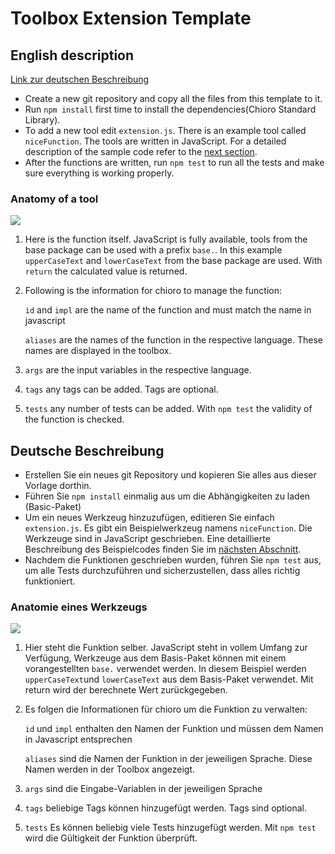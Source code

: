 # Toolbox Extension Template


## English description
[Link zur deutschen Beschreibung](#deutsche-beschreibung)

- Create a new git repository and copy all the files from this template to it.
- Run `npm install` first time to install the dependencies(Chioro Standard Library).
- To add a new tool edit ``extension.js``.
  There is an example tool called ``niceFunction``. The tools are written in JavaScript. For a detailed description of the sample code refer to the [next section](#anatomy-of-a-tool).
- After the functions are written, run `npm test` to run all the tests and make sure everything is working properly.

### Anatomy of a tool


![](https://chioro.ams3.digitaloceanspaces.com/images_toolbox/function_overview_03.png)

1. Here is the function itself. JavaScript is fully available, tools from the base package can be used with a prefix ``base.``. In this example ``upperCaseText`` and ``lowerCaseText`` from the base package are used.
   With ``return`` the calculated value is returned.
2. Following is the information for chioro to manage the function:

   ``id`` and ``impl`` are the name of the function and must match the name in javascript

   ``aliases`` are the names of the function in the respective language. These names are displayed in the toolbox.

3. ``args`` are the input variables in the respective language.

4. ``tags`` any tags can be added. Tags are optional.
5. ``tests`` any number of tests can be added. With ``npm test`` the validity of the function is checked.




## Deutsche Beschreibung

- Erstellen Sie ein neues git Repository und kopieren Sie alles aus dieser Vorlage dorthin.
- Führen Sie `npm install` einmalig aus um die Abhängigkeiten zu laden (Basic-Paket)
- Um ein neues Werkzeug hinzuzufügen, editieren Sie einfach ``extension.js``.
  Es gibt ein Beispielwerkzeug namens ``niceFunction``. Die Werkzeuge sind in JavaScript geschrieben. Eine detaillierte Beschreibung des Beispielcodes finden Sie im [nächsten Abschnitt](#anatomie-eines-werkzeugs).
- Nachdem die Funktionen geschrieben wurden, führen Sie `npm test` aus, um alle Tests durchzuführen und sicherzustellen, dass alles richtig funktioniert.


### Anatomie eines Werkzeugs

![](https://chioro.ams3.digitaloceanspaces.com/images_toolbox/function_overview_03.png)

1. Hier steht die Funktion selber. JavaScript steht in vollem Umfang zur Verfügung, Werkzeuge aus dem Basis-Paket können mit einem vorangestellten ``base.`` verwendet werden. In diesem Beispiel werden ``upperCaseText``und ``lowerCaseText`` aus dem Basis-Paket verwendet.
   Mit return wird der berechnete Wert zurückgegeben.
2. Es folgen die Informationen für chioro um die Funktion zu verwalten:

   ``id`` und ``impl`` enthalten den Namen der Funktion und müssen dem Namen in Javascript entsprechen

   ``aliases`` sind die Namen der Funktion in der jeweiligen Sprache. Diese Namen werden in der Toolbox angezeigt.

3. ``args`` sind die Eingabe-Variablen in der jeweiligen Sprache

4. ``tags`` beliebige Tags können hinzugefügt werden. Tags sind optional.
5. ``tests`` Es können beliebig viele Tests hinzugefügt werden. Mit ``npm test`` wird die Gültigkeit der Funktion überprüft.
